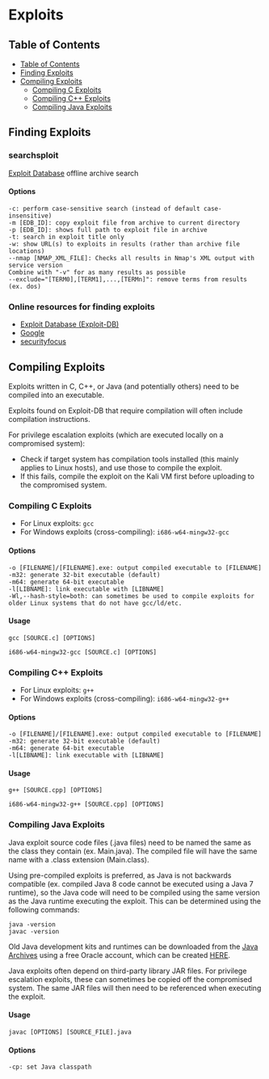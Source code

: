 # Exploits

## Table of Contents
* [Table of Contents](#table-of-contents)
* [Finding Exploits](#finding-exploits)
* [Compiling Exploits](#compiling-exploits)
   * [Compiling C Exploits](#compiling-c-exploits)
   * [Compiling C\+\+ Exploits](#compiling-c-exploits-1)
   * [Compiling Java Exploits](#compiling-java-exploits)


## Finding Exploits

### searchsploit
[Exploit Database](https://www.exploit-db.com/search) offline archive search

#### Options
```
-c: perform case-sensitive search (instead of default case-insensitive)
-m [EDB_ID]: copy exploit file from archive to current directory
-p [EDB_ID]: shows full path to exploit file in archive
-t: search in exploit title only
-w: show URL(s) to exploits in results (rather than archive file locations)
--nmap [NMAP_XML_FILE]: Checks all results in Nmap's XML output with service version
Combine with "-v" for as many results as possible
--exclude="[TERM0],[TERM1],...,[TERMn]": remove terms from results (ex. dos)
```

### Online resources for finding exploits
* [Exploit Database (Exploit-DB)](https://www.exploit-db.com/search)
* [Google](https://www.google.com/)
* [securityfocus](https://www.securityfocus.com/vulnerabilities)


## Compiling Exploits
Exploits written in C, C++, or Java (and potentially others) need to be compiled into an executable.

Exploits found on Exploit-DB that require compilation will often include compilation instructions.

For privilege escalation exploits (which are executed locally on a compromised system):
* Check if target system has compilation tools installed (this mainly applies to Linux hosts), and use those to compile the exploit.
* If this fails, compile the exploit on the Kali VM first before uploading to the compromised system.

### Compiling C Exploits
* For Linux exploits: ```gcc```
* For Windows exploits (cross-compiling): ```i686-w64-mingw32-gcc```

#### Options
```
-o [FILENAME]/[FILENAME].exe: output compiled executable to [FILENAME]
-m32: generate 32-bit executable (default)
-m64: generate 64-bit executable
-l[LIBNAME]: link executable with [LIBNAME]
-Wl,--hash-style=both: can sometimes be used to compile exploits for older Linux systems that do not have gcc/ld/etc.
```

#### Usage
```
gcc [SOURCE.c] [OPTIONS]
```
```
i686-w64-mingw32-gcc [SOURCE.c] [OPTIONS]
```

### Compiling C++ Exploits
* For Linux exploits: ```g++```
* For Windows exploits (cross-compiling): ```i686-w64-mingw32-g++```

#### Options
```
-o [FILENAME]/[FILENAME].exe: output compiled executable to [FILENAME]
-m32: generate 32-bit executable (default)
-m64: generate 64-bit executable
-l[LIBNAME]: link executable with [LIBNAME]
```

#### Usage
```
g++ [SOURCE.cpp] [OPTIONS]
```
```
i686-w64-mingw32-g++ [SOURCE.cpp] [OPTIONS]
```

### Compiling Java Exploits
Java exploit source code files (.java files) need to be named the same as the class they contain (ex. Main.java). The compiled file will have the same name with a .class extension (Main.class).

Using pre-compiled exploits is preferred, as Java is not backwards compatible (ex. compiled Java 8 code cannot be executed using a Java 7 runtime), so the Java code will need to be compiled using the same version as the Java runtime executing the exploit. This can be determined using the following commands:
```
java -version
javac -version
```

Old Java development kits and runtimes can be downloaded from the [Java Archives](https://www.oracle.com/java/technologies/oracle-java-archive-downloads.html) using a free Oracle account, which can be created [HERE](https://profile.oracle.com/myprofile/account/create-account.jspx).

Java exploits often depend on third-party library JAR files. For privilege escalation exploits, these can sometimes be copied off the compromised system. The same JAR files will then need to be referenced when executing the exploit.

#### Usage
```
javac [OPTIONS] [SOURCE_FILE].java
```

#### Options
```
-cp: set Java classpath
```


